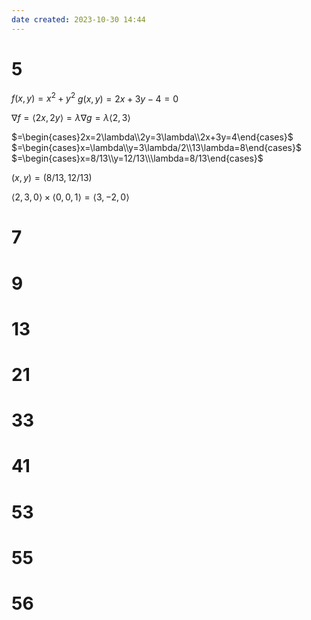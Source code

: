 ```yaml
---
date created: 2023-10-30 14:44
---
```


# 5

$f(x,y)=x^2+y^2$
$g(x,y)=2x+3y-4=0$

$\nabla f=\langle 2x,2y\rangle=\lambda\nabla g=\lambda\langle2,3\rangle$

$=\begin{cases}2x=2\lambda\\2y=3\lambda\\2x+3y=4\end{cases}$
$=\begin{cases}x=\lambda\\y=3\lambda/2\\13\lambda=8\end{cases}$
$=\begin{cases}x=8/13\\y=12/13\\\lambda=8/13\end{cases}$

$(x,y)=(8/13,12/13)$

$\langle2,3,0\rangle\times\langle0,0,1\rangle=\langle3,-2,0\rangle$

# 7

# 9

# 13

# 21

# 33

# 41

# 53

# 55

# 56
